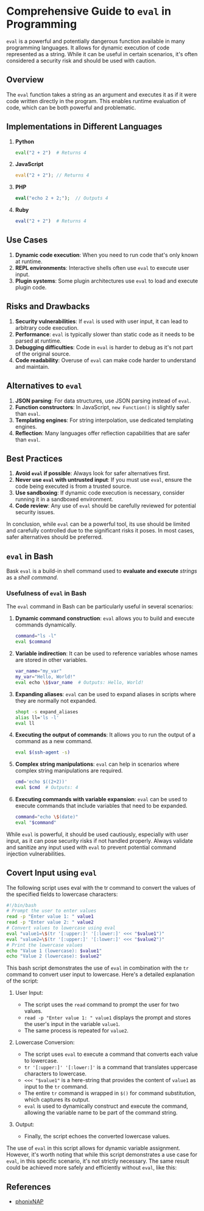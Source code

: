 # Comprehensive Guide to `eval` in Programming

`eval` is a powerful and potentially dangerous function available in many programming languages. It allows for dynamic execution of code represented as a string. While it can be useful in certain scenarios, it's often considered a security risk and should be used with caution.

## Overview

The `eval` function takes a string as an argument and executes it as if it were code written directly in the program. This enables runtime evaluation of code, which can be both powerful and problematic.

## Implementations in Different Languages

1. **Python**

   ```python
   eval("2 + 2")  # Returns 4
   ```

2. **JavaScript**

   ```javascript
   eval("2 + 2"); // Returns 4
   ```

3. **PHP**

   ```php
   eval("echo 2 + 2;");  // Outputs 4
   ```

4. **Ruby**
   ```ruby
   eval("2 + 2")  # Returns 4
   ```

## Use Cases

1. **Dynamic code execution**: When you need to run code that's only known at runtime.
2. **REPL environments**: Interactive shells often use `eval` to execute user input.
3. **Plugin systems**: Some plugin architectures use `eval` to load and execute plugin code.

## Risks and Drawbacks

1. **Security vulnerabilities**: If `eval` is used with user input, it can lead to arbitrary code execution.
2. **Performance**: `eval` is typically slower than static code as it needs to be parsed at runtime.
3. **Debugging difficulties**: Code in `eval` is harder to debug as it's not part of the original source.
4. **Code readability**: Overuse of `eval` can make code harder to understand and maintain.

## Alternatives to `eval`

1. **JSON parsing**: For data structures, use JSON parsing instead of `eval`.
2. **Function constructors**: In JavaScript, `new Function()` is slightly safer than `eval`.
3. **Templating engines**: For string interpolation, use dedicated templating engines.
4. **Reflection**: Many languages offer reflection capabilities that are safer than `eval`.

## Best Practices

1. **Avoid `eval` if possible**: Always look for safer alternatives first.
2. **Never use `eval` with untrusted input**: If you must use `eval`, ensure the code being executed is from a trusted source.
3. **Use sandboxing**: If dynamic code execution is necessary, consider running it in a sandboxed environment.
4. **Code review**: Any use of `eval` should be carefully reviewed for potential security issues.

In conclusion, while `eval` can be a powerful tool, its use should be limited and carefully controlled due to the significant risks it poses. In most cases, safer alternatives should be preferred.

## `eval` in Bash

Bask `eval` is a build-in shell command used to **evaluate and execute** _strings_ as a _shell command_.

### Usefulness of `eval` in Bash

The `eval` command in Bash can be particularly useful in several scenarios:

1. **Dynamic command construction**: `eval` allows you to build and execute commands dynamically.

   ```bash
   command="ls -l"
   eval $command
   ```

2. **Variable indirection**: It can be used to reference variables whose names are stored in other variables.

   ```bash
   var_name="my_var"
   my_var="Hello, World!"
   eval echo \$$var_name  # Outputs: Hello, World!
   ```

3. **Expanding aliases**: `eval` can be used to expand aliases in scripts where they are normally not expanded.

   ```bash
   shopt -s expand_aliases
   alias ll='ls -l'
   eval ll
   ```

4. **Executing the output of commands**: It allows you to run the output of a command as a new command.

   ```bash
   eval $(ssh-agent -s)
   ```

5. **Complex string manipulations**: `eval` can help in scenarios where complex string manipulations are required.

   ```bash
   cmd='echo $((2+2))'
   eval $cmd  # Outputs: 4
   ```

6. **Executing commands with variable expansion**: `eval` can be used to execute commands that include variables that need to be expanded.

   ```bash
   command="echo \$(date)"
   eval "$command"
   ```

While `eval` is powerful, it should be used cautiously, especially with user input, as it can pose security risks if not handled properly. Always validate and sanitize any input used with `eval` to prevent potential command injection vulnerabilities.

## Covert Input using `eval`

The following script uses eval with the tr command to convert the values of the specified fields to lowercase characters:

```bash
#!/bin/bash
# Prompt the user to enter values
read -p "Enter value 1: " value1
read -p "Enter value 2: " value2
# Convert values to lowercase using eval
eval "value1=\$(tr '[:upper:]' '[:lower:]' <<< "$value1")"
eval "value2=\$(tr '[:upper:]' '[:lower:]' <<< "$value2")"
# Print the lowercase values
echo "Value 1 (lowercase): $value1"
echo "Value 2 (lowercase): $value2"
```

This bash script demonstrates the use of `eval` in combination with the `tr` command to convert user input to lowercase. Here's a detailed explanation of the script:

1. User Input:

   - The script uses the `read` command to prompt the user for two values.
   - `read -p "Enter value 1: " value1` displays the prompt and stores the user's input in the variable `value1`.
   - The same process is repeated for `value2`.

2. Lowercase Conversion:

   - The script uses `eval` to execute a command that converts each value to lowercase.
   - `tr '[:upper:]' '[:lower:]'` is a command that translates uppercase characters to lowercase.
   - `<<< "$value1"` is a here-string that provides the content of `value1` as input to the `tr` command.
   - The entire `tr` command is wrapped in `$()` for command substitution, which captures its output.
   - `eval` is used to dynamically construct and execute the command, allowing the variable name to be part of the command string.

3. Output:
   - Finally, the script echoes the converted lowercase values.

The use of `eval` in this script allows for dynamic variable assignment. However, it's worth noting that while this script demonstrates a use case for `eval`, in this specific scenario, it's not strictly necessary. The same result could be achieved more safely and efficiently without `eval`, like this:

## References

- [phonixNAP](https://phoenixnap.com/kb/bash-eval#:~:text=The%20eval%20command%20concatenates%20the,returns%20the%20exit%20status%200%20.)
